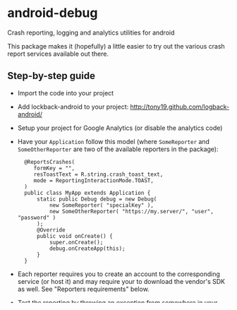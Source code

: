 android-debug
=============

Crash reporting, logging and analytics utilities for android

This package makes it (hopefully) a little easier to try out the various
crash report services available out there.

## Step-by-step guide


* Import the code into your project
* Add lockback-android to your project: http://tony19.github.com/logback-android/
* Setup your project for Google Analytics (or disable the analytics code)
* Have your `Application` follow this model (where `SomeReporter` and `SomeOtherReporter` are two of the available reporters in the package):

        @ReportsCrashes( 
           formKey = "",
           resToastText = R.string.crash_toast_text,
           mode = ReportingInteractionMode.TOAST,
        )
        public class MyApp extends Application {
            static public Debug debug = new Debug( 
                new SomeReporter( "specialKey" ),
                new SomeOtherReporter( "https://my.server/", "user", "password" )
            );
            @Override
            public void onCreate() {
                super.onCreate();
                debug.onCreateApp(this);
            }
        }
* Each reporter requires you to create an account to the corresponding service (or host it) and may require your to download the vendor's SDK as well. See "Reporters requirements" below.
* Test the reporting by throwing an exception from somewhere in your code:

        throw new RuntimeException( "Hey, is this working?" );
  or try sending a handled exception to the reporter:

        // ...
        catch( Exception e )
        {
            MyApp.debug.handleException( e );
        }
* If all goes according to plan, the service associated with each registered reporter should have received the crash report.
* If something doesn't seem to work, check logcat.
* Don't forget to read the comments and the vendor's docs.
* You can add as many reporters as you like, except for the ACRA-based reporters (you can only have one of those). 
  They should all work in parallel (and their exception handler should chain). If you use more than one ACRA-based reorter, 
  they'll override each other's config and the last one will win.

## Reporters requirements

* `AcralyzerReporter`
     * Requires hosting (e.g., IrishCouch or Cloudant)
     * Requires ACRA-4.5: https://oss.sonatype.org/content/repositories/snapshots/ch/acra/acra/4.5.0-SNAPSHOT/
     * See http://github.com/ACRA/acralyzer
* `ACRAReporterReporter`
     * Requires hosting on Google App Engine
     * Requires ACRA: http://acra.ch/
     * See http://code.google.com/p/acra-reporter/
* `BugsenseReporter`
     * Requires an account on Bugsense
     * Requires ACRA: http://acra.ch/
     * See https://www.bugsense.com/
* `BugsnagReporter`
     * Requires an account on Bugsnag
     * Requires the Bugsnag SDK 
     * See https://bugsnag.com/
* `CrittercismReporter`:
     * Requires an account on Crittercism
     * Requires the Crittercism SDK 
     * See https://www.crittercism.com/
* `FlurryReporter`:
     * Requires an account on Flurry Analytics
     * Requires the FlurryAgent SDK
     * See http://www.flurry.com/
* `GoogleAnalyticsReporter`:
     * Requires an account on Google Analytics
     * Requires the Google Analytics SDK v2
     * See https://developers.google.com/analytics/devguides/collection/android/v2/
* `HockeyappReporter`:
     * Requires an account on HockeyApp
     * Requires ACRA: http://acra.ch/
     * See http://hockeyapp.net/
* `LogentriesReporter`:
     * Requires an account on Logentries
     * Requires ACRA: http://acra.ch/
     * See https://logentries.com/ and http://www.vaudaux-ruth.com/android-log-collecting-with-acra-and-logentries
* `SentryReporter`:
     * Requires an account on Sentry
     * Requires ACRA: http://acra.ch/
     * See https://www.getsentry.com/
 
